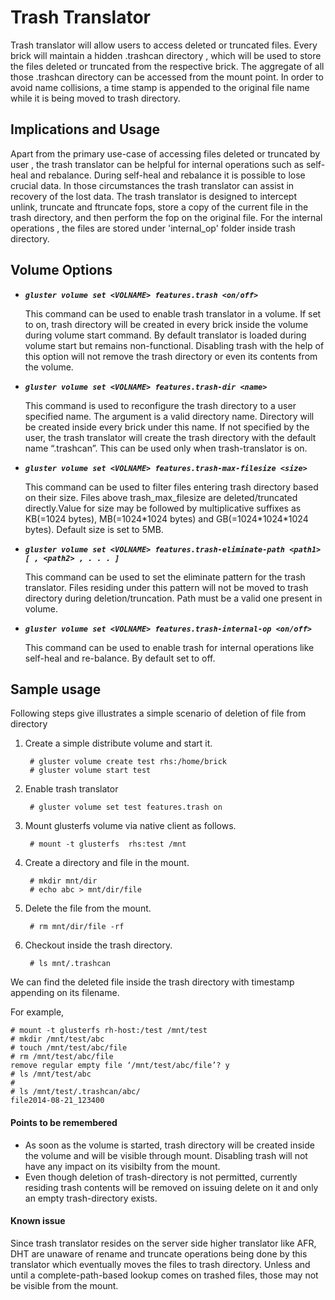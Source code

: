 Trash Translator
================
Trash translator will allow users to access deleted or truncated files. Every brick will maintain a hidden .trashcan directory , which will be used to store the files deleted or truncated from the respective brick. The aggregate of all those .trashcan directory can be accessed from the mount point. In order to avoid name collisions, a time stamp is appended to the original file name while it is being moved to trash directory.

## Implications and Usage
Apart from the primary use-case of accessing files deleted or truncated by user , the trash translator can be helpful for internal operations such as self-heal and rebalance. During self-heal and rebalance it is possible to lose crucial data. In those circumstances the trash translator can assist in recovery of the lost data. The trash translator is designed to intercept unlink, truncate and ftruncate fops, store a copy of the current file in the trash directory, and then perform the fop on the original file. For the internal operations , the files are stored under 'internal_op' folder inside trash directory.

## Volume Options

* ***`gluster volume set <VOLNAME> features.trash <on/off>`***

    This command can be used to enable trash translator in a volume. If set to on, trash directory will be created in every brick inside the volume during volume start command. By default translator is loaded during volume start but remains non-functional. Disabling trash with the help of this option will not remove the trash directory or even its contents from the volume.

* ***`gluster volume set <VOLNAME> features.trash-dir <name>`***

    This command is used to reconfigure the trash directory to a user specified name. The argument is a valid directory name. Directory will be created inside every brick under this name. If not specified by the user, the trash translator will create the trash directory with the default name “.trashcan”. This can be used only when trash-translator is on.

* ***`gluster volume set <VOLNAME> features.trash-max-filesize <size>`***

    This command can be used to filter files entering trash directory based on their size. Files above trash_max_filesize are deleted/truncated directly.Value for size may be followed by multiplicative suffixes as KB(=1024 bytes), MB(=1024\*1024 bytes) and GB(=1024\*1024\*1024 bytes). Default size is set to 5MB.

* ***`gluster volume set <VOLNAME> features.trash-eliminate-path <path1> [ , <path2> , . . . ]`***

    This command can be used to set the eliminate pattern for the trash translator. Files residing under this pattern will not be moved to trash directory during deletion/truncation. Path must be a valid one present in volume.

* ***`gluster volume set <VOLNAME> features.trash-internal-op <on/off>`***

    This command can be used to enable trash for internal operations like self-heal and re-balance. By default set to off.

## Sample usage
Following steps give illustrates a simple scenario of deletion of file from directory

1. Create a simple distribute volume and start it.

        # gluster volume create test rhs:/home/brick
        # gluster volume start test

2. Enable trash translator

        # gluster volume set test features.trash on

3. Mount glusterfs volume via native client as follows.

        # mount -t glusterfs  rhs:test /mnt

4. Create a directory and file in the mount.

        # mkdir mnt/dir
        # echo abc > mnt/dir/file

5. Delete the file from the mount.

        # rm mnt/dir/file -rf

6. Checkout inside the trash directory.

        # ls mnt/.trashcan

We can find the deleted file inside the trash directory with timestamp appending on its filename.

For example,

```console
# mount -t glusterfs rh-host:/test /mnt/test
# mkdir /mnt/test/abc
# touch /mnt/test/abc/file
# rm /mnt/test/abc/file
remove regular empty file ‘/mnt/test/abc/file’? y
# ls /mnt/test/abc
#
# ls /mnt/test/.trashcan/abc/
file2014-08-21_123400
```

#### Points to be remembered
* As soon as the volume is started, trash directory will be created inside the volume and will be visible through mount. Disabling trash will not have any impact on its visibilty from the mount.
* Even though deletion of trash-directory is not permitted, currently residing trash contents will be removed on issuing delete on it and only an empty trash-directory exists.

#### Known issue
Since trash translator resides on the server side higher translator like AFR, DHT are unaware of rename and truncate operations being done by this translator which eventually moves the files to trash directory. Unless and until a complete-path-based lookup comes on trashed files, those may not be visible from the mount.
